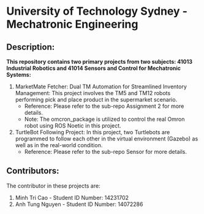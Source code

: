 # University of Technology Sydney - Mechatronic Engineering

## Description:
**This repository contains two primary projects from two subjects: 41013 Industrial Robotics and 41014 Sensors and Control for Mechatronic Systems:**
1. MarketMate Fetcher: Dual TM Automation for Streamlined Inventory Management: This project involves the TM5 and TM12 robots performing pick and place product in the supermarket scenario.
   * Reference: Please refer to the sub-repo Assignment 2 for more details.
   * Note: The omcron_package is utilized to control the real Omron robot using ROS Noetic in this project.
2. TurtleBot Following Project: In this project, two Turtlebots are programmed to follow each other in the virtual environment (Gazebo) as well as in the real-world condition.
   * Reference: Please refer to the sub-repo Sensor for more details.

## Contributors:
The contributor in these projects are:
  1. Minh Tri Cao    - Student ID Number: 14231702
  2. Anh Tung Nguyen - Student ID Number: 14072286

